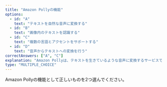 ```yaml
---
title: "Amazon Pollyの機能"
options:
  - id: "A"
    text: "テキストを自然な音声に変換する"
  - id: "B"
    text: "画像内のテキストを認識する"
  - id: "C"
    text: "複数の言語とアクセントをサポートする"
  - id: "D"
    text: "音声からテキストへの変換を行う"
correctAnswers: ["A", "C"]
explanation: "Amazon Pollyは、テキストを生きているような音声に変換するサービスです。自然な音声でアプリケーションに話す機能を追加し、新しいカテゴリの音声対応製品を作成することができます。また、複数の言語とアクセントをサポートしています。画像内のテキスト認識はAmazon Textract、音声からテキストへの変換はAmazon Transcribeの機能です。"
type: "MULTIPLE_CHOICE"
---
```


Amazon Pollyの機能として正しいものを2つ選んでください。